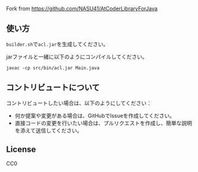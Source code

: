 Fork from https://github.com/NASU41/AtCoderLibraryForJava

## 使い方

`builder.sh`で`acl.jar`を生成してください。

jarファイルと一緒に以下のようにコンパイルしてください。

```
javac -cp src/bin/acl.jar Main.java
```

## コントリビュートについて
コントリビュートしたい場合は、以下のようにしてください：

- 何か提案や変更がある場合は、GitHubでIssueを作成してください。
- 直接コードの変更を行いたい場合は、プルリクエストを作成し、簡単な説明を添えて送信してください。

## License
CC0

